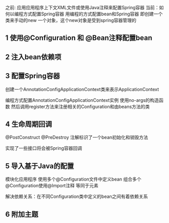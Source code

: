 之前: 应用应用程序上下文XML文件或使用Java注释来配置Spring容器
当前：如何以编程方式配置Spring容器
用编程的方式配置bean和Spring容器
即创建一个类来手动的new 一个对象，这个new对象是受到spring容器管理的

## 1 使用@Configuration 和 @Bean注释配置bean


## 2 注入bean依赖项

## 3 配置Spring容器
创建一个AnnotationConfigApplicationContext类来表示ApplicationContext

编程方式配置AnnotationConfigApplicationContext实例 使用no-args的构造函数
然后调用register方法来注册相关的Configuration和由beans方法的类

## 4 生命周期回调
@PostConstruct
@PreDestroy
注解标识了一个bean初始化和销毁方法

实现了一些接口将会被Spring容器回调

## 5 导入基于Java的配置
模块化应用程序
使用多个@Configuration文件中定义bean
组合多个@Configuration使用@Import注释  等同于<import>元素

解决依赖关系：在不同Configuration类中定义的bean之间有着依赖关系

## 6 附加主题
